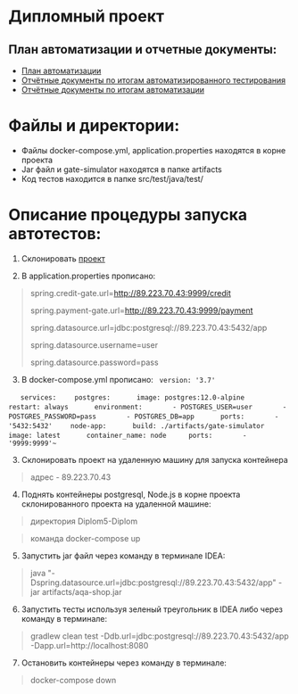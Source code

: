 # Дипломный проект

## План автоматизации и отчетные документы:
* [План автоматизации](https://github.com/MargaritkaM/Diplom/blob/master/Plan.md)
* [Отчётные документы по итогам автоматизированного тестирования](https://github.com/MargaritkaM/Diplom/blob/master/Report.md)
* [Отчётные документы по итогам автоматизации](https://github.com/MargaritkaM/Diplom/blob/master/Summary.md)


# Файлы и директории:

- Файлы docker-compose.yml, application.properties находятся в корне проекта
- Jar файл и gate-simulator находятся в папке artifacts
- Код тестов находится в папке src/test/java/test/

# Описание процедуры запуска автотестов:

1. Склонировать [проект](https://github.com/MargaritkaM/Diplom.git)

2. В application.properties прописано:

> spring.credit-gate.url=http://89.223.70.43:9999/credit
>
> spring.payment-gate.url=http://89.223.70.43:9999/payment
>
> spring.datasource.url=jdbc:postgresql://89.223.70.43:5432/app
>
> spring.datasource.username=user
>
> spring.datasource.password=pass

3. В docker-compose.yml прописано:
` version: '3.7'`

`   services:`
`    postgres:`
`      image: postgres:12.0-alpine`
`      restart: always`
`      environment:`
`       - POSTGRES_USER=user`
`       - POSTGRES_PASSWORD=pass`
`       - POSTGRES_DB=app`
`      ports:`
`       - '5432:5432'`
`    node-app:`
`      build: ./artifacts/gate-simulator`
`      image: latest`
`      container_name: node`
`     ports:`
`       - '9999:9999'~`



3. Склонировать проект на удаленную машину для запуска контейнера

> адрес - 89.223.70.43

4. Поднять контейнеры postgresql, Node.js в корне проекта склонированного проекта на удаленной машине:

> директория Diplom5-Diplom 

> команда docker-compose up

5. Запустить jar файл через команду в терминале IDEA:

> java "-Dspring.datasource.url=jdbc:postgresql://89.223.70.43:5432/app" -jar artifacts/aqa-shop.jar

6. Запустить тесты используя зеленый треугольник в IDEA либо через команду в терминале:

> gradlew clean test -Ddb.url=jdbc:postgresql://89.223.70.43:5432/app -Dapp.url=http://localhost:8080

7. Остановить контейнеры через команду в терминале:

>docker-compose down
